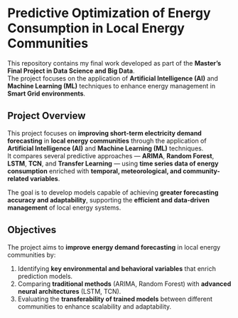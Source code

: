 # Predictive Optimization of Energy Consumption in Local Energy Communities

This repository contains my final work developed as part of the **Master’s Final Project in Data Science and Big Data**.  
The project focuses on the application of **Artificial Intelligence (AI)** and **Machine Learning (ML)** techniques to enhance energy management in **Smart Grid environments**.

## Project Overview

This project focuses on **improving short-term electricity demand forecasting** in **local energy communities** through the application of **Artificial Intelligence (AI)** and **Machine Learning (ML)** techniques.  
It compares several predictive approaches — **ARIMA**, **Random Forest**, **LSTM**, **TCN**, and **Transfer Learning** — using **time series data of energy consumption** enriched with **temporal, meteorological, and community-related variables**.  

The goal is to develop models capable of achieving **greater forecasting accuracy and adaptability**, supporting the **efficient and data-driven management** of local energy systems.

## Objectives

The project aims to **improve energy demand forecasting** in local energy communities by:  
1. Identifying **key environmental and behavioral variables** that enrich prediction models.  
2. Comparing **traditional methods** (ARIMA, Random Forest) with **advanced neural architectures** (LSTM, TCN).  
3. Evaluating the **transferability of trained models** between different communities to enhance scalability and adaptability.  

